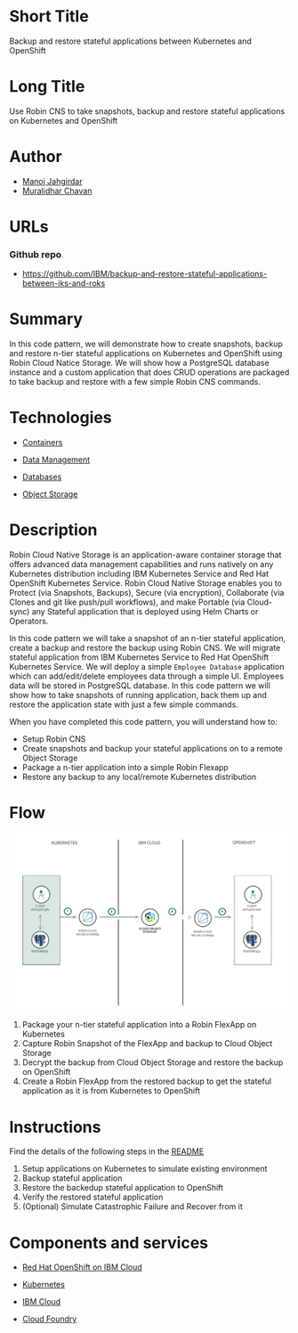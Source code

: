 
# Short Title

Backup and restore stateful applications between Kubernetes and OpenShift

# Long Title

Use Robin CNS to take snapshots, backup and restore stateful applications on Kubernetes and OpenShift

# Author
* [Manoj Jahgirdar](https://developer.ibm.com/profiles/manoj.jahgirdar/)
* [Muralidhar Chavan](https://developer.ibm.com/profiles/muralidhar.chavan/)

# URLs

### Github repo

- https://github.com/IBM/backup-and-restore-stateful-applications-between-iks-and-roks


# Summary

In this code pattern, we will demonstrate how to create snapshots, backup and restore n-tier stateful applications on Kubernetes and OpenShift using Robin Cloud Natice Storage. We will show how a PostgreSQL database instance and a custom application that does CRUD operations are packaged to take backup and restore with a few simple Robin CNS commands.

# Technologies

* [Containers](https://developer.ibm.com/technologies/containers/) 

* [Data Management](https://developer.ibm.com/technologies/data-management/)

* [Databases](https://developer.ibm.com/technologies/databases/)

* [Object Storage](https://developer.ibm.com/technologies/object-storage/)

# Description

Robin Cloud Native Storage is an application-aware container storage that offers advanced data management capabilities and runs natively on any Kubernetes distribution including IBM Kubernetes Service and Red Hat OpenShift Kubernetes Service. Robin Cloud Native Storage enables you to Protect (via Snapshots, Backups), Secure (via encryption), Collaborate (via Clones and git like push/pull workflows), and make Portable (via Cloud-sync) any Stateful application that is deployed using Helm Charts or Operators.

In this code pattern we will take a snapshot of an n-tier stateful application, create a backup and restore the backup using Robin CNS. We will migrate stateful application from IBM Kubernetes Service to Red Hat OpenShift Kubernetes Service. We will deploy a simple `Employee Database` application which can add/edit/delete employees data through a simple UI. Employees data will be stored in PostgreSQL database. In this code pattern we will show how to take snapshots of running application, back them up and restore the application state with just a few simple commands.

When you have completed this code pattern, you will understand how to:
- Setup Robin CNS
- Create snapshots and backup your stateful applications on to a remote Object Storage
- Package a n-tier application into a simple Robin Flexapp
- Restore any backup to any local/remote Kubernetes distribution

# Flow

![architecture](doc/source/images/architecture.png)

1. Package your n-tier stateful application into a Robin FlexApp on Kubernetes
2. Capture Robin Snapshot of the FlexApp and backup to Cloud Object Storage
3. Decrypt the backup from Cloud Object Storage and restore the backup on OpenShift
4. Create a Robin FlexApp from the restored backup to get the stateful application as it is from Kubernetes to OpenShift


# Instructions

Find the details of the following steps in the [README](https://github.com/IBM/backup-and-restore-stateful-applications-between-iks-and-roks)

1. Setup applications on Kubernetes to simulate existing environment
2. Backup stateful application
3. Restore the backedup stateful application to OpenShift
4. Verify the restored stateful application
5. (Optional) Simulate Catastrophic Failure and Recover from it

# Components and services

* [Red Hat OpenShift on IBM Cloud](https://developer.ibm.com/components/redhat-openshift-ibm-cloud/)

* [Kubernetes](https://developer.ibm.com/components/kubernetes/)

* [IBM Cloud](https://developer.ibm.com/components/cloud-ibm/)

* [Cloud Foundry](https://developer.ibm.com/components/cloud-foundry/)
